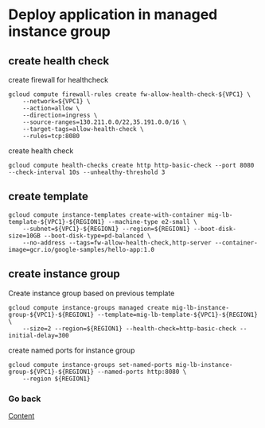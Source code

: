 # Deploy application in managed instance group

## create health check
create firewall for healthcheck
```
gcloud compute firewall-rules create fw-allow-health-check-${VPC1} \
    --network=${VPC1} \
    --action=allow \
    --direction=ingress \
    --source-ranges=130.211.0.0/22,35.191.0.0/16 \
    --target-tags=allow-health-check \
    --rules=tcp:8080
```

create health check
```
gcloud compute health-checks create http http-basic-check --port 8080 --check-interval 10s --unhealthy-threshold 3
```

## create template
```
gcloud compute instance-templates create-with-container mig-lb-template-${VPC1}-${REGION1} --machine-type e2-small \
    --subnet=${VPC1}-${REGION1} --region=${REGION1} --boot-disk-size=10GB --boot-disk-type=pd-balanced \
    --no-address --tags=fw-allow-health-check,http-server --container-image=gcr.io/google-samples/hello-app:1.0
```

## create instance group
Create instance group based on previous template
```
gcloud compute instance-groups managed create mig-lb-instance-group-${VPC1}-${REGION1} --template=mig-lb-template-${VPC1}-${REGION1} \
    --size=2 --region=${REGION1} --health-check=http-basic-check --initial-delay=300
```

create named ports for instance group
```
gcloud compute instance-groups set-named-ports mig-lb-instance-group-${VPC1}-${REGION1} --named-ports http:8080 \
    --region ${REGION1}
```

### Go back
[Content](https://github.com/adithaha/gcp-tutorial/blob/main/glb/readme.md)
